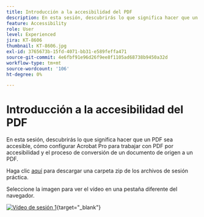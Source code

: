 ```yaml
---
title: Introducción a la accesibilidad del PDF
description: En esta sesión, descubrirás lo que significa hacer que un PDF sea accesible, cómo configurar Acrobat Pro para trabajar con PDF por accesibilidad y el proceso de conversión de un documento de origen a un PDF
feature: Accessibility
role: User
level: Experienced
jira: KT-8606
thumbnail: KT-8606.jpg
exl-id: 3765673b-15fd-4071-bb31-e589feffa471
source-git-commit: 4e6fbf91e96d26f9ee8f1105ad68738b9450a32d
workflow-type: tm+mt
source-wordcount: '106'
ht-degree: 0%

---
```


# Introducción a la accesibilidad del PDF

En esta sesión, descubrirás lo que significa hacer que un PDF sea accesible, cómo configurar Acrobat Pro para trabajar con PDF por accesibilidad y el proceso de conversión de un documento de origen a un PDF.

Haga clic [aquí](../assets/accessibilitysession1.zip) para descargar una carpeta zip de los archivos de sesión práctica.

Seleccione la imagen para ver el vídeo en una pestaña diferente del navegador.

[![Vídeo de sesión 1](../assets/Accessibilitysession1_YT.png)](https://www.youtube.com/embed/DaadHIWHgzU){target="_blank"}
